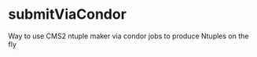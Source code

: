 submitViaCondor
===============

Way to use CMS2 ntuple maker via condor jobs to produce Ntuples on the fly
